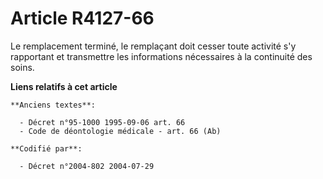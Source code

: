 # Article R4127-66

Le remplacement terminé, le remplaçant doit cesser toute activité s'y rapportant et transmettre les informations nécessaires
à la continuité des soins.

**Liens relatifs à cet article**

	**Anciens textes**:

	  - Décret n°95-1000 1995-09-06 art. 66
	  - Code de déontologie médicale - art. 66 (Ab)

	**Codifié par**:

	  - Décret n°2004-802 2004-07-29
